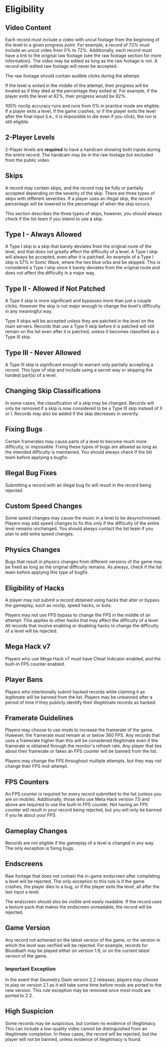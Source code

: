 # Eligibility

## Video Content

Each record must include a video with uncut footage from the beginning of the level to a given progress point. For example, a record of 72% must include an uncut video from 0% to 72%. Additionally, each record must have a link to the original raw footage (see the raw footage section for more information). The video may be edited as long as the raw footage is not. A record with edited raw footage will never be accepted.

The raw footage should contain audible clicks during the attempt.

If the level is exited in the middle of the attempt, their progress will be treated as if they died at the percentage they exited at. For example, if the player exits the level at 82%, their progress would be 82%.

100% noclip accuracy runs and runs from 0% in practice mode are eligible. If a player exits a level, if the game crashes, or if the player exits the level after the final input (i.e., it is impossible to die even if you click), the run is still eligible.

## 2-Player Levels

2-Player levels are **required** to have a handcam showing both inputs during the entire record. The handcam may be in the raw footage but excluded from the public video.

## Skips

A record may contain skips, and the record may be fully or partially accepted depending on the severity of the skip. There are three types of skips with different severities. If a player uses an illegal skip, the record percentage will be lowered to the percentage of when the skip occurs.

This section describes the three types of skips, however, you should always check if the list team if you intend to use a skip.

## Type I - Always Allowed

A Type I skip is a skip that barely deviates from the original route of the level, and that does not greatly affect the difficulty of a level. A Type I skip will always be accepted, even after it is patched. An example of a Type I skip is 57% in Sonic Wave, where the two blue orbs and be skipped. This is considered a Type I skip since it barely deviates from the original route and does not affect the difficulty in a major way.

## Type II - Allowed if Not Patched

A Type II skip is more significant and bypasses more than just a couple clicks. However the skip is not major enough to change the level's difficulty in any meaningful way.

Type II skips will be accepted unless they are patched in the level on the main servers. Records that use a Type II skip before it is patched will still remain on the list even after it is patched, unless it becomes classified as a Type III skip.

## Type III - Never Allowed

A Type III skip is significant enough to warrant only partially accepting a record. This type of skip and include using a secret way or skipping the hardest part(s) of a level.

## Changing Skip Classifications

In some cases, the classification of a skip may be changed. Records will only be removed if a skip is now considered to be a Type III skip instead of II or I. Records may also be added if the skip decreases in severity.

## Fixing Bugs

Certain framerates may cause parts of a level to become much more difficulty, or impossible. Fixing these types of bugs are allowed as long as the intended difficulty is maintained. You should always check if the list team before applying a bugfix.

## Illegal Bug Fixes

Submitting a record with an illegal bug fix will result in the record being rejected.

## Custom Speed Changes

Some speed changes may cause the music in a level to be desynchronised. Players may add speed changes to fix this only if the difficulty of the entire level remains unchanged. You should always contact the list team if you plan to add extra speed changes.

## Physics Changes

Bugs that result in physics changes from different versions of the game may be fixed as long as the original difficulty remains. As always, check if the list team before applying this type of bugfix.

## Eligibility of Hacks

A player may not submit a record obtained using hacks that alter or bypass the gameplay, such as noclip, speed hacks, or bots.

Players may not use FPS bypass to change the FPS in the middle of an attempt. This applies to other hacks that may affect the difficulty of a level. All records that involve enabling or disabling hacks to change the difficulty of a level will be rejected.

## Mega Hack v7

Players who use Mega Hack v7 must have Cheat Indicator enabled, and the built-in FPS counter enabled.

## Player Bans

Players who intentionally submit hacked records while claiming it as legitimate will be banned from the list. Players may be unbanned after a period of time if they publicly identify their illegitimate records as hacked.

## Framerate Guidelines

Players may choose to use mods to increase the framerate of the game. However, the framerate must remain at or below 360 FPS. Any records that uses a framerate higher than this will be considered illegitimate even if the framerate is obtained through the monitor's refresh rate. Any player that lies about their framerate or fakes an FPS counter will be banned from the list.

Players may change the FPS throughout multiple attempts, but they may not change their FPS mid-attempt.

## FPS Counters

An FPS counter is required for every record submitted to the list (unless you are on mobile). Additionally, those who use Meta Hack version 7.0 and above are required to use the built-in FPS counter. Not having an FPS counter will result in your record being rejected, but you will only be banned if you lie about your FPS.

## Gameplay Changes

Records are not eligible if the gameplay of a level is changed in any way. The only exception is fixing bugs.

## Endscreens

Raw footage that does not contain the in-game endscreen after completing a level will be rejected. The only exception to this rule is if the game crashes, the player dies to a bug, or if the player exits the level, all after the last input a level.

The endscreen should also be visible and easily readable. If the record uses a texture pack that makes the endscreen unreadable, the record will be rejected.

## Game Version

Any record not achieved on the latest version of the game, or the version in which the level was verified will be rejected. For example, records for Bloodbath may be played either on version 1.9, or on the current latest version of the game.

### Important Exception

In the event that Geometry Dash version 2.2 releases, players may choose to play on version 2.1 as it will take some time before mods are ported to the new version. This rule exception may be removed once most mods are ported to 2.2.

## High Suspicion

Some records may be suspicious, but contain no evidence of illegitimacy. This can include a low-quality video cannot be distinguished from an illegitimate completion. In these cases, the record will be rejected, but the player will not be banned, unless evidence of illegitimacy is found.
